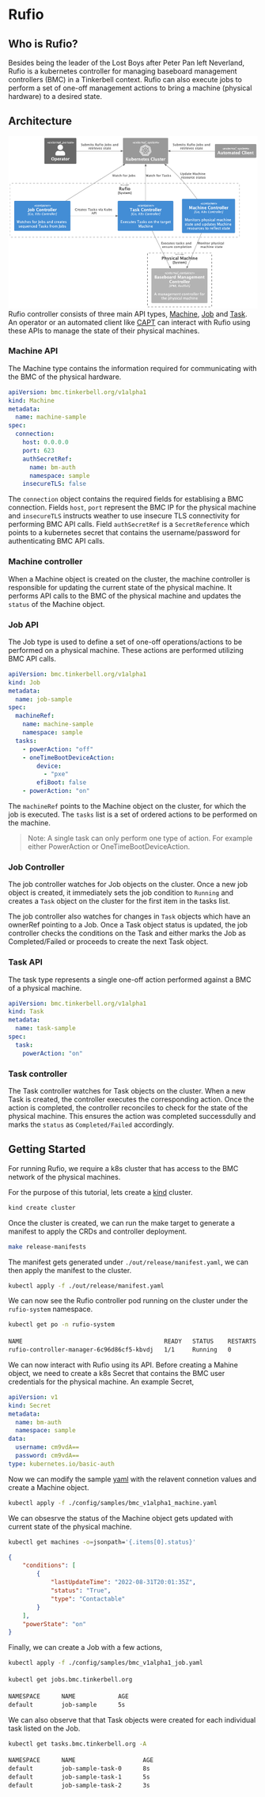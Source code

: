 # Rufio
## Who is Rufio?
Besides being the leader of the Lost Boys after Peter Pan left Neverland, Rufio is a kubernetes controller for managing baseboard management controllers (BMC) in a Tinkerbell context. Rufio can also execute jobs to perform a set of one-off management actions to bring a machine (physical hardware) to a desired state.
## Architecture
![architecture](puml/architecture.png)
Rufio controller consists of three main API types, [Machine](https://github.com/tinkerbell/rufio/blob/main/api/v1alpha1/machine.go), [Job](https://github.com/tinkerbell/rufio/blob/main/api/v1alpha1/job.go) and [Task](https://github.com/tinkerbell/rufio/blob/main/api/v1alpha1/task.go). An operator or an automated client like [CAPT](https://github.com/tinkerbell/cluster-api-provider-tinkerbell) can interact with Rufio using these APIs to manage the state of their physical machines.
### Machine API
The Machine type contains the information required for communicating with the BMC of the physical hardware.
```yaml
apiVersion: bmc.tinkerbell.org/v1alpha1
kind: Machine
metadata:
  name: machine-sample
spec:
  connection:
    host: 0.0.0.0
    port: 623
    authSecretRef:
      name: bm-auth
      namespace: sample
    insecureTLS: false
```
The `connection` object contains the required fields for establising a BMC connection. Fields `host`, `port` represent the BMC IP for the physical machine and `insecureTLS` instructs weather to use insecure TLS connectivity for performing BMC API calls. Field `authSecretRef` is a `SecretReference` which points to a kubernetes secret that contains the username/password for authenticating BMC API calls.
### Machine controller
When a Machine object is created on the cluster, the machine controller is responsible for updating the current state of the physical machine. It performs API calls to the BMC of the physical machine and updates the `status` of the Machine object.
### Job API
The Job type is used to define a set of one-off operations/actions to be performed on a physical machine. These actions are performed utilizing BMC API calls.
```yaml
apiVersion: bmc.tinkerbell.org/v1alpha1
kind: Job
metadata:
  name: job-sample
spec:
  machineRef:
    name: machine-sample
    namespace: sample
  tasks:
    - powerAction: "off"
    - oneTimeBootDeviceAction:
        device:
          - "pxe"
        efiBoot: false
    - powerAction: "on"
```
The `machineRef` points to the Machine object on the cluster, for which the job is executed. The `tasks` list is a set of ordered actions to be performed on the machine.
> Note: A single task can only perform one type of action. For example either PowerAction or OneTimeBootDeviceAction.
### Job Controller
The job controller watches for Job objects on the cluster. Once a new job object is created, it immediately sets the job condition to `Running` and creates a `Task` object on the cluster for the first item in the tasks list.

The job controller also watches for changes in `Task` objects which have an ownerRef pointing to a Job. Once a Task object status is updated, the job controller checks the conditions on the Task and either marks the Job as Completed/Failed or proceeds to create the next Task object.
### Task API
The task type represents a single one-off action performed against a BMC of a physical machine.
```yaml
apiVersion: bmc.tinkerbell.org/v1alpha1
kind: Task
metadata:
  name: task-sample
spec:
  task:
    powerAction: "on"
```
### Task controller
The Task controller watches for Task objects on the cluster. When a new Task is created, the controller executes the corresponding action. Once the action is completed, the controller reconciles to check for the state of the physical machine. This ensures the action was completed successdully and marks the `status` as `Completed/Failed` accordingly.
## Getting Started
For running Rufio, we require a k8s cluster that has access to the BMC network of the physical machines. 

For the purpose of this tutorial, lets create a [kind](https://kind.sigs.k8s.io/) cluster.
```bash
kind create cluster
```
Once the cluster is created, we can run the make target to generate a manifest to apply the CRDs and controller deployment.
```bash
make release-manifests
```
The manifest gets generated under `./out/release/manifest.yaml`, we can then apply the manifest to the cluster.
```bash
kubectl apply -f ./out/release/manifest.yaml
```
We can now see the Rufio controller pod running on the cluster under the `rufio-system` namespace.
```bash
kubectl get po -n rufio-system

NAME                                        READY   STATUS    RESTARTS   AGE
rufio-controller-manager-6c96d86cf5-kbvdj   1/1     Running   0          5s
```
We can now interact with Rufio using its API. Before creating a Mahine object, we need to create a k8s Secret that contains the BMC user credentials for the physical machine. An example Secret,
```yaml
apiVersion: v1
kind: Secret
metadata:
  name: bm-auth
  namespace: sample
data:
  username: cm9vdA==
  password: cm9vdA==
type: kubernetes.io/basic-auth
```
Now we can modify the sample [yaml](https://github.com/tinkerbell/rufio/blob/main/config/samples/bmc_v1alpha1_machine.yaml) with the relavent connetion values and create a Machine object.
```bash
kubectl apply -f ./config/samples/bmc_v1alpha1_machine.yaml
```
We can obsesrve the status of the Machine object gets updated with current state of the physical machine.
```bash
kubectl get machines -o=jsonpath='{.items[0].status}'
```
```json
{
    "conditions": [
        {
            "lastUpdateTime": "2022-08-31T20:01:35Z",
            "status": "True",
            "type": "Contactable"
        }
    ],
    "powerState": "on"
}
```
Finally, we can create a Job with a few actions,
```bash
kubectl apply -f ./config/samples/bmc_v1alpha1_job.yaml

kubectl get jobs.bmc.tinkerbell.org

NAMESPACE      NAME            AGE
default        job-sample      5s
```
We can also observe that that Task objects were created for each individual task listed on the Job.
```bash
kubectl get tasks.bmc.tinkerbell.org -A

NAMESPACE      NAME                   AGE
default        job-sample-task-0      8s
default        job-sample-task-1      5s
default        job-sample-task-2      3s
```

